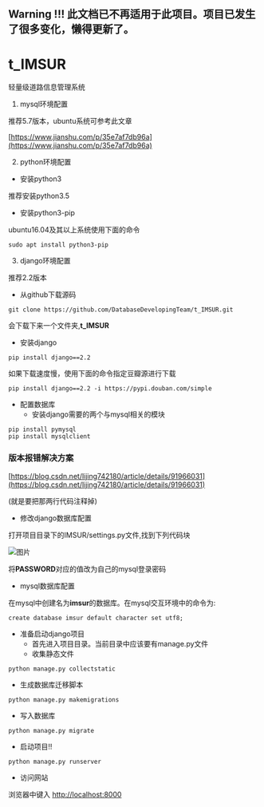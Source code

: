 ## Warning !!! 此文档已不再适用于此项目。项目已发生了很多变化，懒得更新了。
# t_IMSUR
轻量级道路信息管理系统

1. mysql环境配置

推荐5.7版本，ubuntu系统可参考此文章

[https://www.jianshu.com/p/35e7af7db96a](https://www.jianshu.com/p/35e7af7db96a)

2. python环境配置
* 安装python3

推荐安装python3.5

* 安装python3-pip

ubuntu16.04及其以上系统使用下面的命令

```
sudo apt install python3-pip
```
3. django环境配置

推荐2.2版本

* 从github下载源码
```
git clone https://github.com/DatabaseDevelopingTeam/t_IMSUR.git
```
会下载下来一个文件夹,**t_IMSUR**
* 安装django
```
pip install django==2.2
```
如果下载速度慢，使用下面的命令指定豆瓣源进行下载
```
pip install django==2.2 -i https://pypi.douban.com/simple
```
* 配置数据库
  * 安装django需要的两个与mysql相关的模块
```
pip install pymysql
pip install mysqlclient
```
### 版本报错解决方案
[https://blog.csdn.net/lijing742180/article/details/91966031](https://blog.csdn.net/lijing742180/article/details/91966031)

(就是要把那两行代码注释掉)

  * 修改django数据库配置

打开项目目录下的IMSUR/settings.py文件,找到下列代码块

![图片](https://uploader.shimo.im/f/5dgGMkwOCg8BobCv.png!thumbnail)

将**PASSWORD**对应的值改为自己的mysql登录密码

* mysql数据库配置

在mysql中创建名为**imsur**的数据库。在mysql交互环境中的命令为:

```
create database imsur default character set utf8;
```
* 准备启动django项目
  * 首先进入项目目录。当前目录中应该要有manage.py文件
  * 收集静态文件
```
python manage.py collectstatic
```
  * 生成数据库迁移脚本
```
python manage.py makemigrations
```
  * 写入数据库
```
python manage.py migrate
```
* 启动项目!!
```
python manage.py runserver
```
* 访问网站

浏览器中键入 [http://localhost:8000](http://localhost:8000)
